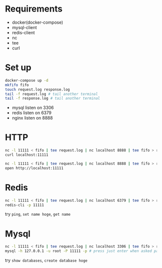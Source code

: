 # Requirements
- docker(docker-compose)
- mysql-client
- redis-client
- nc
- tee
- curl

# Set up
```bash
docker-compose up -d
mkfifo fifo
touch request.log response.log
tail -f request.log # tail another terminal
tail -f response.log # tail another terminal
```

- mysql listen on 3306
- redis listen on 6379
- nginx listen on 8888

# HTTP
```bash
nc -l 11111 < fifo | tee request.log | nc localhost 8888 | tee fifo > response.log # tail log file
curl localhost:11111

nc -l 11111 < fifo | tee request.log | nc localhost 8888 | tee fifo > response.log
open http://localhost:11111
```
# Redis
```bash
nc -l 11111 < fifo | tee request.log | nc localhost 6379 | tee fifo > response.log
redis-cli -p 11111 
```

try `ping`, `set name hoge`, `get name`

# Mysql
```bash
nc -l 11111 < fifo | tee request.log | nc localhost 3306 | tee fifo > response.log
mysql -h 127.0.0.1 -u root -P 11111 -p # press just enter when asked password (root password is empty)
```

try `show databases`, `create database hoge`

